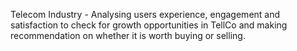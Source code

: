 Telecom Industry - Analysing users experience, engagement and satisfaction to check for growth opportunities in TellCo and making recommendation on whether it is worth buying or selling.

